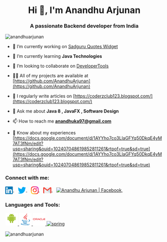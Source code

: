<h1 align="center">Hi 👋, I'm Anandhu Arjunan</h1>
<h3 align="center">A passionate Backend developer from India</h3>

<p align="left"> <img src="https://komarev.com/ghpvc/?username=anandhuarjunan&label=Profile%20views&color=0e75b6&style=flat" alt="anandhuarjunan" /> </p>

- 🔭 I’m currently working on [Sadguru Quotes Widget](https://github.com/AnandhuArjunan/SadguruQuotesWidget-Android)

- 🌱 I’m currently learning **Java Technologies**

- 👯 I’m looking to collaborate on [DeveloperTools](https://github.com/AnandhuArjunan/DeveloperTools)

- 👨‍💻 All of my projects are available at [https://github.com/AnandhuArjunan](https://github.com/AnandhuArjunan)

- 📝 I regularly write articles on [https://coderzclub123.blogspot.com/](https://coderzclub123.blogspot.com/)

- 💬 Ask me about **Java 8 , JavaFX ,  Software Design**

- 📫 How to reach me **anandhuka97@gmail.com**

- 📄 Know about my experiences [https://docs.google.com/document/d/1AYYho7co3LlaGFYq50DkqE4yM7AT3fNm/edit?usp=sharing&ouid=102407048619852811261&rtpof=true&sd=true](https://docs.google.com/document/d/1AYYho7co3LlaGFYq50DkqE4yM7AT3fNm/edit?usp=sharing&ouid=102407048619852811261&rtpof=true&sd=true)

<h3 align="left">Connect with me:</h3>
<p align="left">
<a href="https://www.linkedin.com/in/anandhu-arjunan-74a577146/" target="_blank">
  <img align="center" alt="Anandhu Arjunan | Linkedin" width="24px" src="https://github.com/SatYu26/SatYu26/blob/master/Assets/Linkedin.svg" />
</a> &nbsp;&nbsp;
<a href="https://twitter.com/AnandhuArjunan" target="_blank">
  <img align="center" alt="Anandhu Arjunan | Twitter" width="26px" src="https://github.com/SatYu26/SatYu26/blob/master/Assets/Twitter.svg" />
</a> &nbsp;&nbsp;
<a href="https://www.instagram.com/anandhuarjunan/" target="_blank">
  <img align="center" alt="Anandhu Arjunan | Instagram" width="24px" src="https://github.com/SatYu26/SatYu26/blob/master/Assets/Instagram.svg" />
</a> &nbsp;&nbsp;
<a href="mailto:anandhuka97@gmail.com" >
  <img align="center" alt="Anandhu Arjunan | Gmail" width="26px" src="https://github.com/SatYu26/SatYu26/blob/master/Assets/Gmail.svg" />
</a> &nbsp;&nbsp;
<a href="https://www.facebook.com/anandhu.ka.58">
    <img align="center" alt="Anandhu Arjunan | Facebook" width="24px" src="https://upload.wikimedia.org/wikipedia/en/thumb/0/04/Facebook_f_logo_%282021%29.svg/100px-Facebook_f_logo_%282021%29.svg.png" />
</a> &nbsp;&nbsp;
<p>

<h3 align="left">Languages and Tools:</h3>
<p align="left"> <a href="https://developer.android.com" target="_blank" rel="noreferrer"> <img src="https://raw.githubusercontent.com/devicons/devicon/master/icons/android/android-original-wordmark.svg" alt="android" width="40" height="40"/> </a> <a href="https://www.java.com" target="_blank" rel="noreferrer"> <img src="https://raw.githubusercontent.com/devicons/devicon/master/icons/java/java-original.svg" alt="java" width="40" height="40"/> </a> <a href="https://www.oracle.com/" target="_blank" rel="noreferrer"> <img src="https://raw.githubusercontent.com/devicons/devicon/master/icons/oracle/oracle-original.svg" alt="oracle" width="40" height="40"/> </a> <a href="https://spring.io/" target="_blank" rel="noreferrer"> <img src="https://www.vectorlogo.zone/logos/springio/springio-icon.svg" alt="spring" width="40" height="40"/> </a> </p>

<p><img align="center" src="https://github-readme-stats.vercel.app/api/top-langs?username=anandhuarjunan&show_icons=true&locale=en&layout=compact" alt="anandhuarjunan" /></p>

